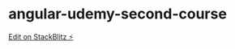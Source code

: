 # angular-udemy-second-course

[Edit on StackBlitz ⚡️](https://stackblitz.com/edit/angular-udemy-second-course)